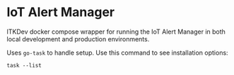 # IoT Alert Manager

ITKDev docker compose wrapper for running the IoT Alert Manager in both local development and production environments.

Uses `go-task` to handle setup. Use this command to see installation options:

```shell
task --list
```
